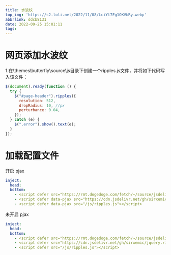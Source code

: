 ```yaml
---
title: 水波纹
top_img: 'https://s2.loli.net/2022/11/08/LciYt7Fg1OKVbRy.webp'
abbrlink: ddcb8131
date: 2022-09-25 15:01:11
tags:
---
```

# 网页添加水波纹

<!-- more -->
1.在\themes\butterfly\source\js目录下创建一个ripples.js文件，并将如下代码写入该文件：

~~~js
$(document).ready(function () {
  try {
    $("#page-header").ripples({
      resolution: 512,
      dropRadius: 10, //px
      perturbance: 0.04,
    });
  } catch (e) {
    $(".error").show().text(e);
  }
});
~~~

# 加载配置文件

开启 pjax

~~~yaml
inject:
  head:
  bottom:
    - <script defer src="https://rmt.dogedoge.com/fetch/~/source/jsdelivr/npm/jquery@latest/dist/jquery.min.js"></script>
    - <script defer data-pjax src="https://cdn.jsdelivr.net/gh/sirxemic/jquery.ripples/dist/jquery.ripples.js"></script>
    - <script defer data-pjax src="/js/ripples.js"></script>
~~~

未开启 pjax

~~~yaml
inject:
  head:
  bottom:
    - <script defer src="https://rmt.dogedoge.com/fetch/~/source/jsdelivr/npm/jquery@latest/dist/jquery.min.js"></script>
    - <script defer src="https://cdn.jsdelivr.net/gh/sirxemic/jquery.ripples/dist/jquery.ripples.js"></script>
    - <script defer src="/js/ripples.js"></script>

~~~



<script defer src="https://lf6-cdn-tos.bytecdntp.com/cdn/expire-1-M/jquery/3.6.0/jquery.min.js"></script>
<script defer data-pjax src="https://cdn.jsdelivr.net/gh/sirxemic/jquery.ripples/dist/jquery.ripples.js"></script>
<script defer data-pjax src="/js/ripples.js"></script>